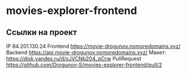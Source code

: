 # movies-explorer-frontend

## Ссылки на проект

IP 84.201.130.24
Frontend https://movie-drogunov.nomoredomains.xyz/
Backend https://api.movie-drogunov.nomoredomains.xyz/
Макет: https://disk.yandex.ru/d/xJVCNb204_pCrw
PullRequest https://github.com/Drogunov-S/movies-explorer-frontend/pull/2